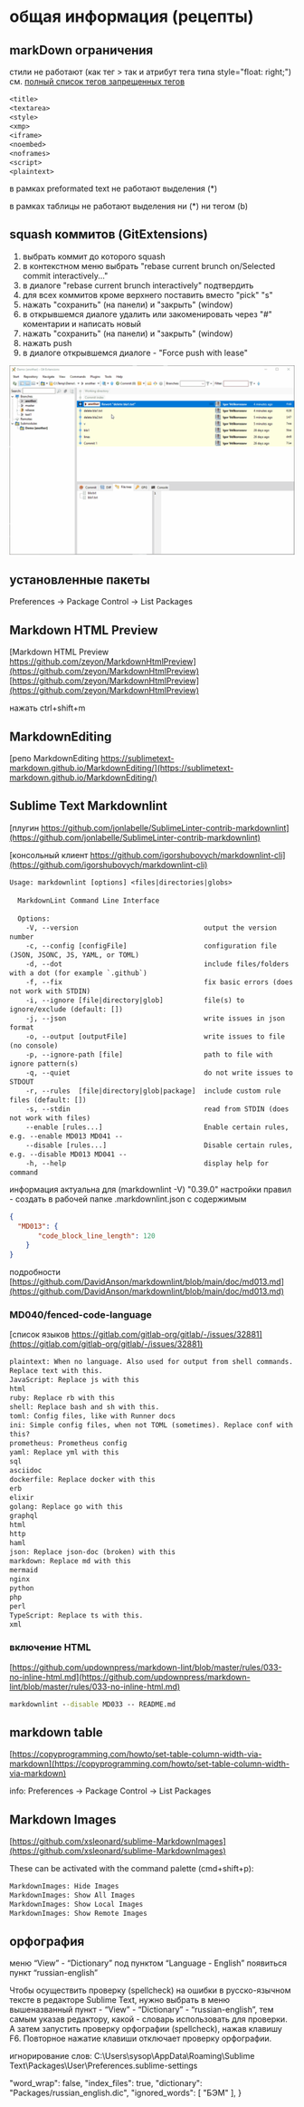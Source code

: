 # общая информация (рецепты)

## markDown ограничения

стили не работают (как тег <style></style>> так и атрибут тега типа
style="float: right;")
см. [полный список тегов запрещенных тегов](https://github.github.com/gfm/#disallowed-raw-html-extension-)

````text
<title>
<textarea>
<style>
<xmp>
<iframe>
<noembed>
<noframes>
<script>
<plaintext>
````

в рамках preformated text не работают выделения (*)

в рамках таблицы не работают выделения ни (\*) ни тегом (b)

## squash коммитов (GitExtensions)

1. выбрать коммит до которого squash
2. в контекстном меню выбрать "rebase current brunch on/Selected commit interactively..."
3. в диалоге "rebase current brunch interactively" подтвердить
4. для всех коммитов кроме верхнего поставить вместо "pick" "s"
5. нажать "сохранить" (на панели) и "закрыть" (window)
6. в открывшемся диалоге удалить или закоменировать через "#" коментарии
  и написать новый
7. нажать "сохранить" (на панели) и "закрыть" (window)
8. нажать push
9. в диалоге открывшемся диалоге - "Force push with lease"

![пример GitExtensions-squash-A.gif](images/GitExtensions-squash-A.gif)

## установленные пакеты

Preferences -> Package Control -> List Packages

## Markdown HTML Preview

[Markdown HTML Preview https://github.com/zeyon/MarkdownHtmlPreview](https://github.com/zeyon/MarkdownHtmlPreview)
[https://github.com/zeyon/MarkdownHtmlPreview](https://github.com/zeyon/MarkdownHtmlPreview)

нажать ctrl+shift+m

## MarkdownEditing

[репо MarkdownEditing https://sublimetext-markdown.github.io/MarkdownEditing/](https://sublimetext-markdown.github.io/MarkdownEditing/)

## Sublime Text Markdownlint

[плугин https://github.com/jonlabelle/SublimeLinter-contrib-markdownlint](https://github.com/jonlabelle/SublimeLinter-contrib-markdownlint)

[консольный клиент https://github.com/igorshubovych/markdownlint-cli](https://github.com/igorshubovych/markdownlint-cli)

````text
Usage: markdownlint [options] <files|directories|globs>

  MarkdownLint Command Line Interface

  Options:
    -V, --version                               output the version number
    -c, --config [configFile]                   configuration file (JSON, JSONC, JS, YAML, or TOML)
    -d, --dot                                   include files/folders with a dot (for example `.github`)
    -f, --fix                                   fix basic errors (does not work with STDIN)
    -i, --ignore [file|directory|glob]          file(s) to ignore/exclude (default: [])
    -j, --json                                  write issues in json format
    -o, --output [outputFile]                   write issues to file (no console)
    -p, --ignore-path [file]                    path to file with ignore pattern(s)
    -q, --quiet                                 do not write issues to STDOUT
    -r, --rules  [file|directory|glob|package]  include custom rule files (default: [])
    -s, --stdin                                 read from STDIN (does not work with files)
    --enable [rules...]                         Enable certain rules, e.g. --enable MD013 MD041 --
    --disable [rules...]                        Disable certain rules, e.g. --disable MD013 MD041 --
    -h, --help                                  display help for command
````

информация актуальна для (markdownlint -V) "0.39.0"
настройки правил - создать в рабочей папке .markdownlint.json
с содержимым

````json
{
  "MD013": {
       "code_block_line_length": 120
    } 
}
````

подробности [https://github.com/DavidAnson/markdownlint/blob/main/doc/md013.md](https://github.com/DavidAnson/markdownlint/blob/main/doc/md013.md)

### MD040/fenced-code-language

[список языков https://gitlab.com/gitlab-org/gitlab/-/issues/32881](https://gitlab.com/gitlab-org/gitlab/-/issues/32881)

````text
plaintext: When no language. Also used for output from shell commands. Replace text with this.
JavaScript: Replace js with this
html
ruby: Replace rb with this
shell: Replace bash and sh with this.
toml: Config files, like with Runner docs
ini: Simple config files, when not TOML (sometimes). Replace conf with this?
prometheus: Prometheus config
yaml: Replace yml with this
sql
asciidoc
dockerfile: Replace docker with this
erb
elixir
golang: Replace go with this
graphql
html
http
haml
json: Replace json-doc (broken) with this
markdown: Replace md with this
mermaid
nginx
python
php
perl
TypeScript: Replace ts with this.
xml
````

### включение HTML

[https://github.com/updownpress/markdown-lint/blob/master/rules/033-no-inline-html.md](https://github.com/updownpress/markdown-lint/blob/master/rules/033-no-inline-html.md)

````cmd
markdownlint --disable MD033 -- README.md
````

## markdown table

[https://copyprogramming.com/howto/set-table-column-width-via-markdown](https://copyprogramming.com/howto/set-table-column-width-via-markdown)

info:
Preferences -> Package Control -> List Packages

## Markdown Images

[https://github.com/xsleonard/sublime-MarkdownImages](https://github.com/xsleonard/sublime-MarkdownImages)

These can be activated with the command palette (cmd+shift+p):

````text
MarkdownImages: Hide Images
MarkdownImages: Show All Images
MarkdownImages: Show Local Images
MarkdownImages: Show Remote Images
````

## орфография

меню “View” - “Dictionary” под пунктом “Language - English” появиться пункт “russian-english”

Чтобы осуществить проверку (spellcheck) на ошибки в русско-язычном тексте в
редакторе Sublime Text, нужно выбрать в меню вышеназванный пункт -
“View” - “Dictionary” - “russian-english”, тем самым указав редактору,
какой - словарь использовать для проверки. А затем запустить
проверку орфографии (spellcheck), нажав клавишу F6. Повторное нажатие клавиши
отключает проверку орфографии.

игнорирование слов: C:\Users\sysop\AppData\Roaming\Sublime Text\Packages\User\Preferences.sublime-settings

"word_wrap": false,
  "index_files": true,
  "dictionary": "Packages/russian_english.dic",
  "ignored_words":
  [
    "БЭМ"
  ],
}
